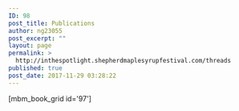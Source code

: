 ```yaml
---
ID: 98
post_title: Publications
author: ng23055
post_excerpt: ""
layout: page
permalink: >
  http://inthespotlight.shepherdmaplesyrupfestival.com/threads
published: true
post_date: 2017-11-29 03:28:22
---
```

[mbm_book_grid id='97']